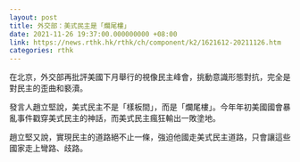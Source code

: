 ```yaml
---
layout: post
title: 外交部：美式民主是「爛尾樓」
date: 2021-11-26 19:37:00.000000000 +08:00
link: https://news.rthk.hk/rthk/ch/component/k2/1621612-20211126.htm
categories: rthk
---
```


在北京，外交部再批評美國下月舉行的視像民主峰會，挑動意識形態對抗，完全是對民主的歪曲和褻瀆。

發言人趙立堅說，美式民主不是「樣板間」，而是「爛尾樓」。今年年初美國國會暴亂事件戳穿美式民主的神話，而美式民主瘋狂輸出一敗塗地。

趙立堅又說，實現民主的道路絕不止一條，強迫他國走美式民主道路，只會讓這些國家走上彎路、歧路。
